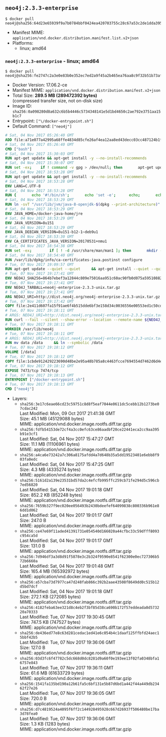 ## `neo4j:2.3.3-enterprise`

```console
$ docker pull neo4j@sha256:64d23e65939f9a7b0784bbf0424ea420703755c28c67a53c2de1dda395b30ac5
```

-	Manifest MIME: `application/vnd.docker.distribution.manifest.list.v2+json`
-	Platforms:
	-	linux; amd64

### `neo4j:2.3.3-enterprise` - linux; amd64

```console
$ docker pull neo4j@sha256:fe2747c2a3e0e83b0e352ec7ed2a9f45a2b465ea76aa8c9f32b51b73af5493f9
```

-	Docker Version: 17.06.2-ce
-	Manifest MIME: `application/vnd.docker.distribution.manifest.v2+json`
-	Total Size: **289.5 MB (289472392 bytes)**  
	(compressed transfer size, not on-disk size)
-	Image ID: `sha256:0a098280d8a632c6b5b4446c5734348141e5d1bd4650c2ae792e3751aa15b1c7`
-	Entrypoint: `["\/docker-entrypoint.sh"]`
-	Default Command: `["neo4j"]`

```dockerfile
# Sat, 04 Nov 2017 05:26:40 GMT
ADD file:a71e077a42995a68ffe4834d85cfe26af4ea12aa8ed43decc03cc487124b1f70 in / 
# Sat, 04 Nov 2017 05:26:40 GMT
CMD ["bash"]
# Sat, 04 Nov 2017 15:30:03 GMT
RUN apt-get update && apt-get install -y --no-install-recommends 		ca-certificates 		curl 		wget 	&& rm -rf /var/lib/apt/lists/*
# Sat, 04 Nov 2017 15:30:07 GMT
RUN set -ex; 	if ! command -v gpg > /dev/null; then 		apt-get update; 		apt-get install -y --no-install-recommends 			gnupg 			dirmngr 		; 		rm -rf /var/lib/apt/lists/*; 	fi
# Sat, 04 Nov 2017 18:53:28 GMT
RUN apt-get update && apt-get install -y --no-install-recommends 		bzip2 		unzip 		xz-utils 	&& rm -rf /var/lib/apt/lists/*
# Sat, 04 Nov 2017 18:53:28 GMT
ENV LANG=C.UTF-8
# Sat, 04 Nov 2017 18:53:28 GMT
RUN { 		echo '#!/bin/sh'; 		echo 'set -e'; 		echo; 		echo 'dirname "$(dirname "$(readlink -f "$(which javac || which java)")")"'; 	} > /usr/local/bin/docker-java-home 	&& chmod +x /usr/local/bin/docker-java-home
# Sat, 04 Nov 2017 18:53:29 GMT
RUN ln -svT "/usr/lib/jvm/java-8-openjdk-$(dpkg --print-architecture)" /docker-java-home
# Sat, 04 Nov 2017 18:53:29 GMT
ENV JAVA_HOME=/docker-java-home/jre
# Sat, 04 Nov 2017 18:53:29 GMT
ENV JAVA_VERSION=8u151
# Sat, 04 Nov 2017 18:53:29 GMT
ENV JAVA_DEBIAN_VERSION=8u151-b12-1~deb9u1
# Sat, 04 Nov 2017 18:53:30 GMT
ENV CA_CERTIFICATES_JAVA_VERSION=20170531+nmu1
# Sat, 04 Nov 2017 18:54:38 GMT
RUN set -ex; 		if [ ! -d /usr/share/man/man1 ]; then 		mkdir -p /usr/share/man/man1; 	fi; 		apt-get update; 	apt-get install -y 		openjdk-8-jre="$JAVA_DEBIAN_VERSION" 		ca-certificates-java="$CA_CERTIFICATES_JAVA_VERSION" 	; 	rm -rf /var/lib/apt/lists/*; 		[ "$(readlink -f "$JAVA_HOME")" = "$(docker-java-home)" ]; 		update-alternatives --get-selections | awk -v home="$(readlink -f "$JAVA_HOME")" 'index($3, home) == 1 { $2 = "manual"; print | "update-alternatives --set-selections" }'; 	update-alternatives --query java | grep -q 'Status: manual'
# Sat, 04 Nov 2017 18:54:40 GMT
RUN /var/lib/dpkg/info/ca-certificates-java.postinst configure
# Tue, 07 Nov 2017 19:09:57 GMT
RUN apt-get update --quiet --quiet     && apt-get install --quiet --quiet --no-install-recommends lsof     && rm -rf /var/lib/apt/lists/*
# Tue, 07 Nov 2017 19:17:41 GMT
ENV NEO4J_SHA256=864b7ebef3a12844c809e75016aa951c60ac90fb0d075a595108824859ce7875
# Tue, 07 Nov 2017 19:17:41 GMT
ENV NEO4J_TARBALL=neo4j-enterprise-2.3.3-unix.tar.gz
# Tue, 07 Nov 2017 19:17:41 GMT
ARG NEO4J_URI=http://dist.neo4j.org/neo4j-enterprise-2.3.3-unix.tar.gz
# Tue, 07 Nov 2017 19:17:42 GMT
COPY file:2e411d607fa15f91ae6f4b515dde6bf3e158d34c0036556e00553ed1c50cd63d in /tmp/ 
# Tue, 07 Nov 2017 19:18:11 GMT
# ARGS: NEO4J_URI=http://dist.neo4j.org/neo4j-enterprise-2.3.3-unix.tar.gz
RUN curl --fail --silent --show-error --location --remote-name ${NEO4J_URI}     && echo "${NEO4J_SHA256} ${NEO4J_TARBALL}" | sha256sum --check --quiet -     && tar --extract --file ${NEO4J_TARBALL} --directory /var/lib     && mv /var/lib/neo4j-* /var/lib/neo4j     && rm ${NEO4J_TARBALL}
# Tue, 07 Nov 2017 19:18:11 GMT
WORKDIR /var/lib/neo4j
# Tue, 07 Nov 2017 19:18:11 GMT
# ARGS: NEO4J_URI=http://dist.neo4j.org/neo4j-enterprise-2.3.3-unix.tar.gz
RUN mv data /data     && ln --symbolic /data
# Tue, 07 Nov 2017 19:18:12 GMT
VOLUME [/data]
# Tue, 07 Nov 2017 19:18:12 GMT
COPY file:1cbde912429223690d48be2e95a48b785a8c4463fcce7694554d7462d6d4eaae in /docker-entrypoint.sh 
# Tue, 07 Nov 2017 19:18:12 GMT
EXPOSE 7473/tcp 7474/tcp
# Tue, 07 Nov 2017 19:18:13 GMT
ENTRYPOINT ["/docker-entrypoint.sh"]
# Tue, 07 Nov 2017 19:18:13 GMT
CMD ["neo4j"]
```

-	Layers:
	-	`sha256:3e17c6eae66cd23c59751c8d8f5eaf7044e0611dc5cebb12b1273be07cdac242`  
		Last Modified: Mon, 09 Oct 2017 21:41:38 GMT  
		Size: 45.1 MB (45129088 bytes)  
		MIME: application/vnd.docker.image.rootfs.diff.tar.gzip
	-	`sha256:fdfb54153de72cf4a3cc0efc63ce86aadbf20ce22441eca2cc9aa395b91e3cf1`  
		Last Modified: Sat, 04 Nov 2017 15:47:27 GMT  
		Size: 11.1 MB (11106961 bytes)  
		MIME: application/vnd.docker.image.rootfs.diff.tar.gzip
	-	`sha256:a4ca6e73242a7c306a8175afdd4a7d648b35a5dd19523401e6ebb8f903fa0edc`  
		Last Modified: Sat, 04 Nov 2017 15:47:25 GMT  
		Size: 4.3 MB (4335274 bytes)  
		MIME: application/vnd.docker.image.rootfs.diff.tar.gzip
	-	`sha256:5161d2a139e23531bd57da2c4efcfb995ffc259cb71fe294d5c596cb7ed56820`  
		Last Modified: Sat, 04 Nov 2017 19:01:18 GMT  
		Size: 852.2 KB (852248 bytes)  
		MIME: application/vnd.docker.image.rootfs.diff.tar.gzip
	-	`sha256:7659b327f9ec020ee056493b2430bdeefef64099838c800336b961e86dd1d062`  
		Last Modified: Sat, 04 Nov 2017 19:01:17 GMT  
		Size: 247.0 B  
		MIME: application/vnd.docker.image.rootfs.diff.tar.gzip
	-	`sha256:ce47e69f11aded41391731e054540d166020a44cfbc33c59dfff8093c954ca5d`  
		Last Modified: Sat, 04 Nov 2017 19:01:17 GMT  
		Size: 131.0 B  
		MIME: application/vnd.docker.image.rootfs.diff.tar.gzip
	-	`sha256:7d946df3a3d8d91f5878e3c2b324f9590e8541f62300e0ec727306b572b6660a`  
		Last Modified: Sat, 04 Nov 2017 19:01:48 GMT  
		Size: 165.4 MB (165392972 bytes)  
		MIME: application/vnd.docker.image.rootfs.diff.tar.gzip
	-	`sha256:a57cba73d7977ca47d248fab866c392b2aae43508f8649dd0c515b12d5bd7dcf`  
		Last Modified: Sat, 04 Nov 2017 19:01:18 GMT  
		Size: 272.1 KB (272085 bytes)  
		MIME: application/vnd.docker.image.rootfs.diff.tar.gzip
	-	`sha256:4182feba63ee321d8c4eb2f3bf85d38ca690b172f57eddeada0d573220a70333`  
		Last Modified: Tue, 07 Nov 2017 19:30:45 GMT  
		Size: 747.5 KB (747527 bytes)  
		MIME: application/vnd.docker.image.rootfs.diff.tar.gzip
	-	`sha256:de436ed77e8c63d281cedac1ed41e6c054b4c1daaf125ffbfd24aec15bbf42b5`  
		Last Modified: Tue, 07 Nov 2017 19:36:06 GMT  
		Size: 127.0 B  
		MIME: application/vnd.docker.image.rootfs.diff.tar.gzip
	-	`sha256:03d3fc6f47782c5dc668d0dc8281d9a60f0e193ee13f02fa0348bfa16757e843`  
		Last Modified: Tue, 07 Nov 2017 19:36:11 GMT  
		Size: 61.6 MB (61633729 bytes)  
		MIME: application/vnd.docker.image.rootfs.diff.tar.gzip
	-	`sha256:1541fa135bd190a12b61fa5c6bf131e5b87d6bd1a442f44a449db23462f27e26`  
		Last Modified: Tue, 07 Nov 2017 19:36:05 GMT  
		Size: 720.0 B  
		MIME: application/vnd.docker.image.rootfs.diff.tar.gzip
	-	`sha256:d7c4819524a4095f6ff2c144928495928c667d26937f506480be17ba3d78fea0`  
		Last Modified: Tue, 07 Nov 2017 19:36:06 GMT  
		Size: 1.3 KB (1283 bytes)  
		MIME: application/vnd.docker.image.rootfs.diff.tar.gzip

